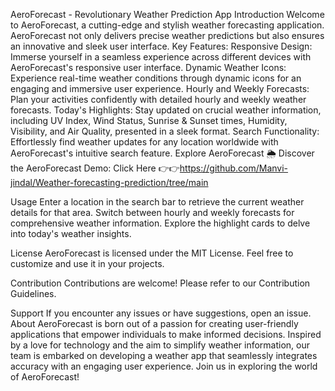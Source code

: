 AeroForecast - Revolutionary Weather Prediction App
Introduction
Welcome to AeroForecast, a cutting-edge and stylish weather forecasting application. AeroForecast not only delivers precise weather predictions but also ensures an innovative and sleek user interface.
Key Features:
Responsive Design: Immerse yourself in a seamless experience across different devices with AeroForecast's responsive user interface. Dynamic Weather Icons: Experience real-time weather conditions through dynamic icons
for an engaging and immersive user experience. Hourly and Weekly Forecasts: Plan your activities confidently with detailed hourly and weekly weather forecasts. Today's Highlights: Stay updated on crucial weather information, 
including UV Index, Wind Status, Sunrise & Sunset times, Humidity, Visibility, and Air Quality, presented in a sleek format.
Search Functionality: Effortlessly find weather updates for any location worldwide with AeroForecast's intuitive search feature.
Explore AeroForecast
🌦️ Discover the AeroForecast Demo: Click Here 👉👉https://github.com/Manvi-jindal/Weather-forecasting-prediction/tree/main

Usage
Enter a location in the search bar to retrieve the current weather details for that area. Switch between hourly and weekly forecasts for comprehensive weather information. Explore the highlight cards to delve into today's weather insights.

License
AeroForecast is licensed under the MIT License. Feel free to customize and use it in your projects.

Contribution
Contributions are welcome! Please refer to our Contribution Guidelines.

Support
If you encounter any issues or have suggestions, open an issue.
About
AeroForecast is born out of a passion for creating user-friendly applications that empower individuals to make informed decisions. Inspired by a love for technology and the aim to simplify weather information, our team is embarked on developing a weather app that seamlessly integrates accuracy with an engaging user experience. Join us in exploring the world of AeroForecast!
